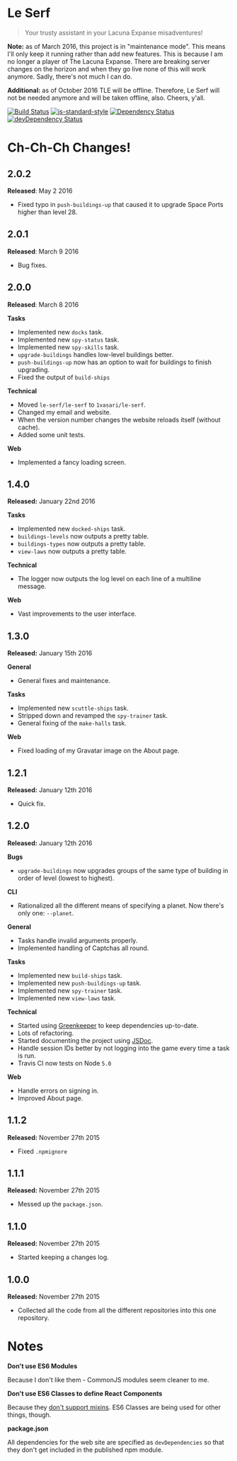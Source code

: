 # Le Serf

> Your trusty assistant in your Lacuna Expanse misadventures!

**Note:** as of March 2016, this project is in "maintenance mode". This means I'll only keep it running rather than add new features. This is because I am no longer a player of The Lacuna Expanse. There are breaking server changes on the horizon and when they go live none of this will work anymore. Sadly, there's not much I can do.

**Additional:** as of October 2016 TLE will be offline. Therefore, Le Serf will not be needed anymore and will be taken offline, also. Cheers, y'all.

[![Build Status](https://travis-ci.org/1vasari/le-serf.svg)](https://travis-ci.org/1vasari/le-serf)
[![js-standard-style](https://img.shields.io/badge/code%20style-standard-brightgreen.svg)](http://standardjs.com/)
[![Dependency Status](https://david-dm.org/1vasari/le-serf.svg)](https://david-dm.org/1vasari/le-serf)
[![devDependency Status](https://david-dm.org/1vasari/le-serf/dev-status.svg)](https://david-dm.org/1vasari/le-serf#info=devDependencies)

# Ch-Ch-Ch Changes!

## 2.0.2

**Released**: May 2 2016

- Fixed typo in `push-buildings-up` that caused it to upgrade Space Ports higher than level 28.

## 2.0.1

**Released**: March 9 2016

- Bug fixes.

## 2.0.0

**Released**: March 8 2016

**Tasks**
- Implemented new `docks` task.
- Implemented new `spy-status` task.
- Implemented new `spy-skills` task.
- `upgrade-buildings` handles low-level buildings better.
- `push-buildings-up` now has an option to wait for buildings to finish upgrading.
- Fixed the output of `build-ships`

**Technical**
- Moved `le-serf/le-serf` to `1vasari/le-serf`.
- Changed my email and website.
- When the version number changes the website reloads itself (without cache).
- Added some unit tests.

**Web**
- Implemented a fancy loading screen.

## 1.4.0

**Released:** January 22nd 2016

**Tasks**
- Implemented new `docked-ships` task.
- `buildings-levels` now outputs a pretty table.
- `buildings-types` now outputs a pretty table.
- `view-laws` now outputs a pretty table.

**Technical**
- The logger now outputs the log level on each line of a multiline message.

**Web**
- Vast improvements to the user interface.

## 1.3.0

**Released:** January 15th 2016

**General**
- General fixes and maintenance.

**Tasks**
- Implemented new `scuttle-ships` task.
- Stripped down and revamped the `spy-trainer` task.
- General fixing of the `make-halls` task.

**Web**
- Fixed loading of my Gravatar image on the About page.

## 1.2.1

**Released:** January 12th 2016

- Quick fix.

## 1.2.0

**Released:** January 12th 2016

**Bugs**
- `upgrade-buildings` now upgrades groups of the same type of building in order of level (lowest to highest).

**CLI**
- Rationalized all the different means of specifying a planet. Now there's only one: `--planet`.

**General**
- Tasks handle invalid arguments properly.
- Implemented handling of Captchas all round.

**Tasks**
- Implemented new `build-ships` task.
- Implemented new `push-buildings-up` task.
- Implemented new `spy-trainer` task.
- Implemented new `view-laws` task.

**Technical**
- Started using [Greenkeeper](http://greenkeeper.io/) to keep dependencies up-to-date.
- Lots of refactoring.
- Started documenting the project using [JSDoc](http://usejsdoc.org/).
- Handle session IDs better by not logging into the game every time a task is run.
- Travis CI now tests on Node `5.0`

**Web**
- Handle errors on signing in.
- Improved About page.

## 1.1.2

**Released:** November 27th 2015

- Fixed `.npmignore`

## 1.1.1

**Released:** November 27th 2015

- Messed up the `package.json`.

## 1.1.0

**Released:** November 27th 2015

- Started keeping a changes log.

## 1.0.0

**Released:** November 27th 2015

- Collected all the code from all the different repositories into this one repository.

# Notes

**Don't use ES6 Modules**

Because I don't like them - CommonJS modules seem cleaner to me.

**Don't use ES6 Classes to define React Components**

Because they [don't support mixins](https://facebook.github.io/react/docs/reusable-components.html#no-mixins). ES6 Classes are being used for other things, though.

**package.json**

All dependencies for the web site are specified as `devDependencies` so that they don't get included in the published npm module.
